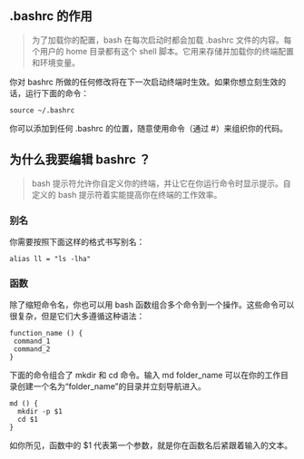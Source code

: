 ## .bashrc 的作用
> 为了加载你的配置，bash 在每次启动时都会加载 .bashrc 文件的内容。每个用户的 home 目录都有这个 shell 脚本。它用来存储并加载你的终端配置和环境变量。


你对 bashrc 所做的任何修改将在下一次启动终端时生效。如果你想立刻生效的话，运行下面的命令：
```
source ~/.bashrc
```
你可以添加到任何 .bashrc 的位置，随意使用命令（通过 #）来组织你的代码。


## 为什么我要编辑 bashrc ？

> bash 提示符允许你自定义你的终端，并让它在你运行命令时显示提示。自定义的 bash 提示符着实能提高你在终端的工作效率。

### 别名
你需要按照下面这样的格式书写别名：
```
alias ll = "ls -lha"
```


### 函数

除了缩短命令名，你也可以用 bash 函数组合多个命令到一个操作。这些命令可以很复杂，但是它们大多遵循这种语法：
```
function_name () {
 command_1
 command_2
}
```
下面的命令组合了 mkdir 和 cd 命令。输入 md folder_name 可以在你的工作目录创建一个名为“folder_name”的目录并立刻导航进入。
```
md () {
  mkdir -p $1
  cd $1 
}
```
如你所见，函数中的 $1 代表第一个参数，就是你在函数名后紧跟着输入的文本。